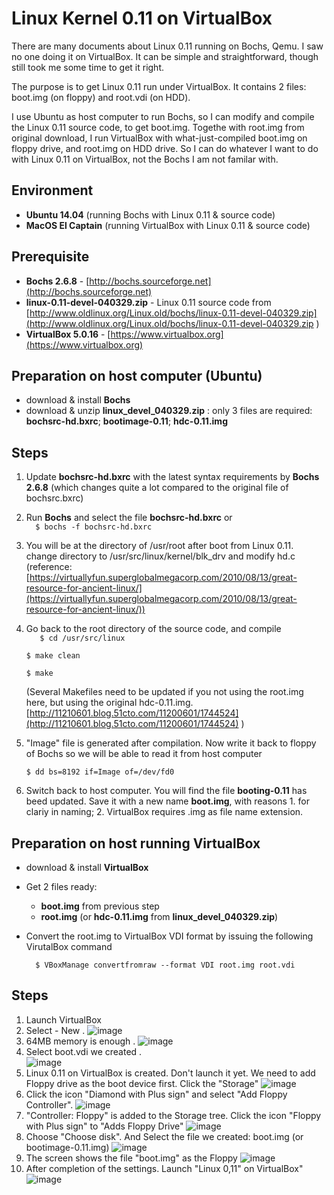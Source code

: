 # Linux Kernel 0.11 on VirtualBox

There are many documents about Linux 0.11 running on Bochs, Qemu. I saw no one doing it on VirtualBox. It can be simple and straightforward, though still took me some time to get it right.

The purpose is to get Linux 0.11 run under VirtualBox. It contains 2 files: boot.img (on floppy) and root.vdi (on HDD).

I use Ubuntu as host computer to run Bochs, so I can modify and compile the Linux 0.11 source code, to get boot.img. Togethe with root.img from original download, I run VirtualBox with what-just-compiled boot.img on floppy drive, and root.img on HDD drive. So I can do whatever I want to do with Linux 0.11 on VirtualBox, not the Bochs I am not familar with. 

## Environment
- **Ubuntu 14.04** (running Bochs with Linux 0.11 & source code)
- **MacOS El Captain** (running VirtualBox with Linux 0.11 & source code)

## Prerequisite
- **Bochs 2.6.8** - [http://bochs.sourceforge.net](http://bochs.sourceforge.net)
- **linux-0.11-devel-040329.zip** - Linux 0.11 source code from  [http://www.oldlinux.org/Linux.old/bochs/linux-0.11-devel-040329.zip](http://www.oldlinux.org/Linux.old/bochs/linux-0.11-devel-040329.zip    )
- **VirtualBox 5.0.16** - [https://www.virtualbox.org](https://www.virtualbox.org)

## Preparation on host computer (Ubuntu)
- download & install **Bochs**
- download & unzip **linux_devel_040329.zip** : only 3 files are required: **bochsrc-hd.bxrc**; **bootimage-0.11**; **hdc-0.11.img**

## Steps
1. Update **bochsrc-hd.bxrc** with the latest syntax requirements by **Bochs 2.6.8** (which changes quite a lot compared to the original file of bochsrc.bxrc)
2. Run **Bochs** and select the file **bochsrc-hd.bxrc** or   
`   $ bochs -f bochsrc-hd.bxrc
`
3. You will be at the directory of /usr/root after boot from Linux 0.11. change directory to /usr/src/linux/kernel/blk_drv and modify hd.c
 (reference: [https://virtuallyfun.superglobalmegacorp.com/2010/08/13/great-resource-for-ancient-linux/](https://virtuallyfun.superglobalmegacorp.com/2010/08/13/great-resource-for-ancient-linux/)) 
4. Go back to the root directory of the source code, and compile  
`    $ cd /usr/src/linux  
`

    `$ make clean
` 

    `$ make
`

    (Several Makefiles need to be updated if you not using the root.img here, but using the original hdc-0.11.img. [http://11210601.blog.51cto.com/11200601/1744524](http://11210601.blog.51cto.com/11200601/1744524)
)
5. "Image" file is generated after compilation. Now write it back to floppy of Bochs so we will be able to read it from host computer

    `$ dd bs=8192 if=Image of=/dev/fd0
`
6. Switch back to host computer. You will find the file **booting-0.11** has beed updated. Save it with a new name **boot.img**, with reasons  1. for clariy in naming; 2. VirtualBox requires .img as file name extension. 

## Preparation on host running VirtualBox
- download & install **VirtualBox**

- Get 2 files ready: 

    - **boot.img** from previous step
    - **root.img** (or **hdc-0.11.img** from **linux_devel_040329.zip**)

- Convert the root.img to VirtualBox VDI format by issuing the following VirutalBox command

    `	$ VBoxManage convertfromraw --format VDI root.img root.vdi
`


## Steps
1. Launch VirtualBox
2. Select - New                                                       .
![image](https://dl.dropboxusercontent.com/u/26460417/VirtualBox_Linux_0-1.png)
3. 64MB memory is enough                                                .
![image](https://dl.dropboxusercontent.com/u/26460417/VirtualBox_Linux_0-2.png)
4. Select boot.vdi we created                                            .    
![image](https://dl.dropboxusercontent.com/u/26460417/VirtualBox_Linux_0-3.png)
5. Linux 0.11 on VirtualBox is created. Don't launch it yet. We need to add Floppy drive as the boot device first. Click the "Storage" 
![image](https://dl.dropboxusercontent.com/u/26460417/VirtualBox_Linux_0-4.png)
6. Click the icon "Diamond with Plus sign"  and select "Add Floppy Controller". 
![image](https://dl.dropboxusercontent.com/u/26460417/VirtualBox_Linux_0-5.png)
7. "Controller: Floppy" is added to the Storage tree. Click the icon "Floppy with Plus sign" to "Adds Floppy Drive"
![image](https://dl.dropboxusercontent.com/u/26460417/VirtualBox_Linux_0-6.png)
8. Choose "Choose disk". And Select the file we created: boot.img (or bootimage-0.11.img)
![image](https://dl.dropboxusercontent.com/u/26460417/VirtualBox_Linux_0-7.png)
9. The screen shows the file "boot.img" as the Floppy
![image](https://dl.dropboxusercontent.com/u/26460417/VirtualBox_Linux_0-8.png)
10. After completion of the settings. Launch "Linux 0,11" on VirtualBox" 
![image](https://dl.dropboxusercontent.com/u/26460417/VirtualBox_Linux_0.png)











   

 